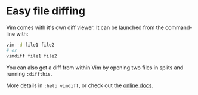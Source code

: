 # Easy file diffing

Vim comes with it's own diff viewer. It can be launched from the command-line
with:

```bash
vim -d file1 file2
# or
vimdiff file1 file2
```

You can also get a diff from within Vim by opening two files in
splits and running `:diffthis`.

More details in `:help vimdiff`, or check out the [online docs].

[online docs]: http://vimdoc.sourceforge.net/htmldoc/diff.html#vimdiff
